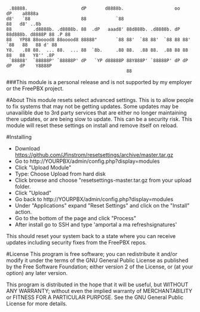 ```

 .88888.                    dP       d8888b.                   oo            dP    a8888a  
d8'   `88                   88           `88                                 88   d8' ..8b
88        .d8888b. .d8888b. 88  .dP   aaad8' 88d888b. .d8888b. dP 88d888b. d8888P 88 .P 88
88   YP88 88ooood8 88ooood8 88888"       `88 88'  `88 88'  `88 88 88'  `88   88   88 d' 88
Y8.   .88 88.  ... 88.  ... 88  `8b.     .88 88.  .88 88.  .88 88 88    88   88   Y8'' .8P
 `88888'  `88888P' `88888P' dP   `YP d88888P 88Y888P' `88888P' dP dP    dP   dP    Y8888P  
                                             88                                           
```

###This module is a personal release and is not supported by my employer or the FreePBX project.

#About
This module resets select advanced settings. This is to allow people to fix systems that may not be
getting updates. Some updates may be unavailible due to 3rd party services that are either no longer
maintaining there updates, or are being slow to update. This can be a security risk.
This module will reset these settings on install and remove itself on reload.

#Installing
* Download https://github.com/Jfinstrom/resetsettings/archive/master.tar.gz
* Go to http://YOURPBX/admin/config.php?display=modules
* Click "Upload Module"
* Type: Choose Upload from hard disk
* Click browse and choose "resetsettings-master.tar.gz from your upload folder.
* Click "Upload"
* Go back to http://YOURPBX/admin/config.php?display=modules
* Under "Applications" expand "Reset Settings" and click on the "Install" action.
* Go to the bottom of the page and click "Process"
* After install go to SSH and type 'amportal a ma refreshsignatures'

This should reset your system back to a state where you can receive updates including security fixes from the FreePBX repos.

#License
This program is free software; you can redistribute it and/or
modify it under the terms of the GNU General Public License
as published by the Free Software Foundation; either version 2
of the License, or (at your option) any later version.

This program is distributed in the hope that it will be useful,
but WITHOUT ANY WARRANTY; without even the implied warranty of
MERCHANTABILITY or FITNESS FOR A PARTICULAR PURPOSE.  See the
GNU General Public License for more details.
